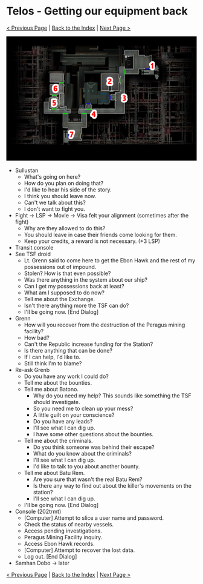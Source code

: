 # Telos - Getting our equipment back

[< Previous Page](./02_Telos.md) |
[Back to the Index](../index.md) |
[Next Page >](./04_Telos.md)

![](img/03_Telos/03_Telos_map.png)

- Sullustan
    - What's going on here?
    - How do you plan on doing that?
    - I'd like to hear his side of the story.
    - I think you should leave now.
    - Can't we talk about this?
    - I don't want to fight you.
- Fight -> LSP -> Movie -> Visa felt your alignment (sometimes after the fight)
    - Why are they allowed to do this?
    - You should leave in case their friends come looking for them.
    - Keep your credits, a reward is not necessary. (+3 LSP)
- Transit console
- See TSF droid
    - Lt. Grenn said to come here to get the Ebon Hawk and the rest of my possessions out of impound.
    - Stolen? How is that even possible?
    - Was there anything in the system about our ship?
    - Can I get my possessions back at least?
    - What am I supposed to do now?
    - Tell me about the Exchange.
    - Isn't there anything more the TSF can do?
    - I'll be going now. [End Dialog]
- Grenn
    - How will you recover from the destruction of the Peragus mining facility?
    - How bad?
    - Can't the Republic increase funding for the Station?
    - Is there anything that can be done?
    - If I can help, I'd like to.
    - Still think I'm to blame?
- Re-ask Grenb
    - Do you have any work I could do?
    - Tell me about the bounties.
    - Tell me about Batono.
        - Why do you need my help? This sounds like something the TSF should investigate.
        - So you need me to clean up your mess?
        - A little guilt on your conscience?
        - Do you have any leads?
        - I'll see what I can dig up.
        - I have some other questions about the bounties.
    - Tell me about the criminals.
        - Do you think someone was behind their escape?
        - What do you know about the criminals?
        - I'll see what I can dig up.
        - I'd like to talk to you about another bounty.
    - Tell me about Batu Rem.
        - Are you sure that wasn't the real Batu Rem?
        - Is there any way to find out about the killer's movements on the station?
        - I'll see what I can dig up.
    - I'll be going now. [End Dialog]
- Console (202trmt)
    - [Computer] Attempt to slice a user name and password.
    - Check the status of nearby vessels.
    - Access pending investigations.
    - Peragus Mining Facility inquiry.
    - Access Ebon Hawk records.
    - [Computer] Attempt to recover the lost data.
    - Log out. [End Dialog]
- Samhan Dobo -> later


[< Previous Page](./02_Telos.md) |
[Back to the Index](../index.md) |
[Next Page >](./04_Telos.md)
